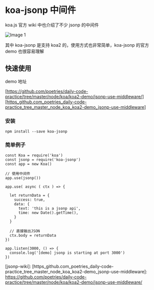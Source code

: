 # koa-jsonp 中间件

koa.js 官方 wiki 中也介绍了不少 jsonp 的中间件

![Image 1](_media/8e4a87d61c3b48f1bc0deefd12a21894.png)

其中 koa-jsonp 是支持 koa2 的，使用方式也非常简单，koa-jsonp 的官方 demo 也很容易理解

## 快速使用

demo 地址

[https://github.com/poetries/daily-code-practice/tree/master/node/koa/koa2-demo/jsonp-use-middleware/][https_github.com_poetries_daily-code-practice_tree_master_node_koa_koa2-demo_jsonp-use-middleware]

### 安装

    npm install --save koa-jsonp

### 简单例子

    const Koa = require('koa')
    const jsonp = require('koa-jsonp')
    const app = new Koa()

    // 使用中间件
    app.use(jsonp())

    app.use( async ( ctx ) => {

      let returnData = {
        success: true,
        data: {
          text: 'this is a jsonp api',
          time: new Date().getTime(),
        }
      }

      // 直接输出JSON
      ctx.body = returnData
    })

    app.listen(3000, () => {
      console.log('[demo] jsonp is starting at port 3000')
    })

[jsonp-wiki]:
[https_github.com_poetries_daily-code-practice_tree_master_node_koa_koa2-demo_jsonp-use-middleware]: https://github.com/poetries/daily-code-practice/tree/master/node/koa/koa2-demo/jsonp-use-middleware/
